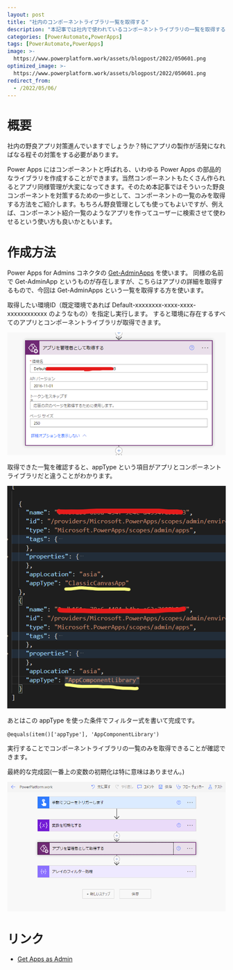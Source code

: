 ```yaml
---
layout: post
title: "社内のコンポーネントライブラリ一覧を取得する"
description: "本記事では社内で使われているコンポーネントライブラリの一覧を取得する方法をご紹介します。この方法を使って社内のコンポーネントを管理しましょう"
categories: [PowerAutomate,PowerApps]
tags: [PowerAutomate,PowerApps]
image: >-
  https://www.powerplatform.work/assets/blogpost/2022/050601.png
optimized_image: >-
  https://www.powerplatform.work/assets/blogpost/2022/050601.png
redirect_from:
  - /2022/05/06/
---
```



#  概要

社内の野良アプリ対策進んでいますでしょうか？特にアプリの製作が活発になればなる程その対策をする必要があります。

Power Apps にはコンポーネントと呼ばれる、いわゆる Power Apps の部品的なライブラリを作成することができます。当然コンポーネントもたくさん作られるとアプリ同様管理が大変になってきます。そのため本記事ではそういった野良コンポーネントを対策するための一歩として、コンポーネントの一覧のみを取得する方法をご紹介します。もちろん野良管理としても使ってもよいですが、例えば、コンポーネント紹介一覧のようなアプリを作ってユーザーに検索させて使わせるという使い方も良いかともいます。

# 作成方法

Power Apps for Admins コネクタの [Get-AdminApps](https://docs.microsoft.com/ja-jp/connectors/powerappsforadmins/#%E3%82%A2%E3%83%97%E3%83%AA%E3%82%92%E7%AE%A1%E7%90%86%E8%80%85%E3%81%A8%E3%81%97%E3%81%A6%E5%8F%96%E5%BE%97%E3%81%99%E3%82%8B) を使います。
同様の名前で Get-AdminApp というものが存在しますが、こちらはアプリの詳細を取得するもので、今回は Get-AdminApps という一覧を取得する方を使います。

取得したい環境ID（既定環境であれば Default-xxxxxxxx-xxxx-xxxx-xxxxxxxxxxxx のようなもの）を指定し実行します。
すると環境に存在するすべてのアプリとコンポーネントライブラリが取得できます。

<img src="/assets/blogpost/2022/050602.png"/><br/>


取得できた一覧を確認すると、appType という項目がアプリとコンポーネントライブラリだと違うことがわかります。


<img src="/assets/blogpost/2022/050603.png"/><br/>


あとはこの appType を使った条件でフィルター式を書いて完成です。

```
@equals(item()['appType'], 'AppComponentLibrary')
```

実行することでコンポーネントライブラリの一覧のみを取得できることが確認できます。

最終的な完成図(一番上の変数の初期化は特に意味はありません。)

<img src="/assets/blogpost/2022/050601.png"/><br/>


# リンク

- [Get Apps as Admin](https://docs.microsoft.com/en-us/connectors/powerappsforadmins/#get-apps-as-admin)


